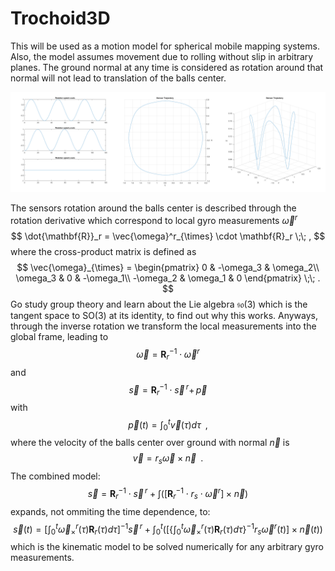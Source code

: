 # Trochoid3D

This will be used as a motion model for spherical mobile mapping systems.
Also, the model assumes movement due to rolling without slip in arbitrary planes.
The ground normal at any time is considered as rotation around that normal will not lead to translation of the balls center. 

![Input velocities and resulting sensor trajectory](https://github.com/fallow24/Trochoid3D/blob/main/img/results.png)

The sensors rotation around the balls center is described through the rotation derivative which correspond to local gyro measurements $\vec{\omega}^r$   
$$
\dot{\mathbf{R}}_r = \vec{\omega}^r_{\times} \cdot \mathbf{R}_r \;\; ,
$$
where the cross-product matrix is defined as 
$$
\vec{\omega}_{\times} = 
\begin{pmatrix}
0 & -\omega_3 & \omega_2\\
\omega_3 & 0 & -\omega_1\\
-\omega_2 & \omega_1 & 0
\end{pmatrix} \;\; .
$$
Go study group theory and learn about the Lie algebra $\mathfrak{so}(3)$ which is the tangent space to $\textrm{SO}(3)$ at its identity, to find out why this works. 
Anyways, through the inverse rotation we transform the local measurements into the global frame, leading to 
$$
\vec{\omega} = \mathbf{R}_r^{-1} \cdot \vec{\omega}^r
$$
and
$$
\vec{s} = \mathbf{R}_r^{-1} \cdot \vec{s}^{\,r} + \,\vec{p}
$$
with 
$$
\vec{p}(t) = \int_0^t \vec{v}(\tau) d\tau \;\; ,
$$
where the velocity of the balls center over ground with normal $\vec{n}$ is
$$
\vec{v} = r_s \vec{\omega} \times \vec{n}\;\; .
$$
The combined model:
$$
\vec{s} = \mathbf{R}_r^{-1} \cdot \vec{s}^{\,r} + \int \left( \left[ \mathbf{R}_r^{-1} \cdot r_s \cdot \vec{\omega}^r \right] \times \vec{n}\right)
$$
expands, not ommiting the time dependence, to:
$$
\vec{s}(t) = \left[ \int_0^t \vec{\omega}^r_{\times}(\tau)\mathbf{R}_r(\tau)d\tau \right]^{-1} \vec{s}^{\,r} + \int_0^t\left( \left[ \bigg\{ \int_0^t \vec{\omega}^r_{\times}(\tau)\mathbf{R}_r(\tau)d\tau \bigg\} ^{-1} r_s \vec{\omega}^r(t) \right]\times \vec{n}(t) \right)
$$
which is the kinematic model to be solved numerically for any arbitrary gyro measurements.